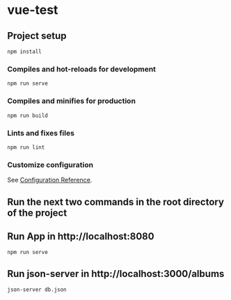 # vue-test

## Project setup
```
npm install
```

### Compiles and hot-reloads for development
```
npm run serve
```

### Compiles and minifies for production
```
npm run build
```

### Lints and fixes files
```
npm run lint
```

### Customize configuration
See [Configuration Reference](https://cli.vuejs.org/config/).


## Run the next two commands in the root directory of the project

## Run App in http://localhost:8080
```
npm run serve
```
## Run json-server in http://localhost:3000/albums
```
json-server db.json
```
